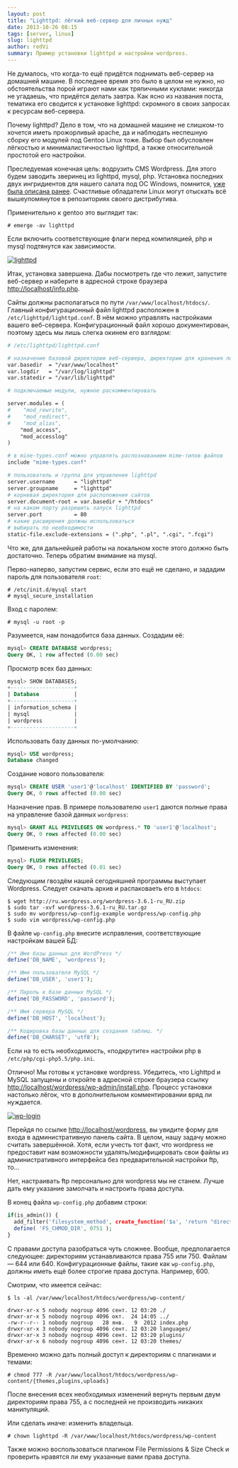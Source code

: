 ```yaml
---
layout: post
title: "Lighttpd: лёгкий веб-сервер для личных нужд"
date: 2013-10-26 08:15
tags: [server, linux]
slug: lighttpd
author: redVi
summary: Пример установки lighttpd и настройки wordpress.
---
```



Не думалось, что когда-то ещё придётся поднимать веб-сервер на домашней машине. В последнее время это было в целом не нужно, но обстоятельства порой играют нами как тряпичными куклами: никогда не угадаешь, что придётся делать завтра. Как ясно из названия поста, тематика его сводится к установке lighttpd: скромного в своих запросах к ресурсам веб-сервера.

Почему lighttpd? Дело в том, что на домашней машине не слишком-то хочется иметь прожорливый apache, да и наблюдать неспешную сборку его модулей под Gentoo Linux тоже. Выбор был обусловлен лёгкостью и минималистичностью lighttpd, а также относительной простотой его настройки.

Преследуемая конечная цель: водрузить CMS Wordpress. Для этого будем заводить зверинец из lighttpd, mysql, php. Установка последних двух ингридиентов для нашего салата под ОС Windows, помнится, [уже была описана ранее](http://www.unix-lab.org/posts/apache-php-mysql/). Счастливые обладатели Linux могут отыскать всё вышеупомянутое в репозиториях своего дистрибутива.

Применительно к gentoo это выглядит так:

```console
# emerge -av lighttpd
```

Если включить соответствующие флаги перед компиляцией, php и mysql подтянутся как зависимости.

[![lighttpd](http://farm8.staticflickr.com/7424/10452180143_be6e87b74d_o.png)](http://farm8.staticflickr.com/7424/10452180143_be6e87b74d_o.png)

Итак, установка завершена. Дабы посмотреть где что лежит, запустите веб-сервер и наберите в адресной строке браузера <http://localhost/info.php>.

Сайты должны располагаться по пути `/var/www/localhost/htdocs/`. Главный конфигурационный файл lighttpd расположен в `/etc/lighttpd/lighttpd.conf`. В нём можно управлять настройками вашего веб-сервера. Конфигурационный файл хорошо документирован, поэтому здесь мы лишь слегка окинем его взглядом:

```apache
# /etc/lighttpd/lighttpd.conf

# назначение базовой директории веб-сервера, директории для хранения лог-файлов
var.basedir  = "/var/www/localhost"
var.logdir   = "/var/log/lighttpd"
var.statedir = "/var/lib/lighttpd"

# подключаемые модули, нужное раскомментировать

server.modules = (
#    "mod_rewrite",
#    "mod_redirect",
#    "mod_alias",
    "mod_access",
    "mod_accesslog"
)

# в mine-types.conf можно управлять распознаванием mime-типов файлов
include "mime-types.conf"

# пользователь и группа для управления lighttpd
server.username      = "lighttpd"
server.groupname     = "lighttpd"
# корневая директория для расположения сайтов
server.document-root = var.basedir + "/htdocs"
# на каком порту разрешить запуск lighttpd
server.port          = 80
# какие расширения должны использоваться
# выбирать по необходимости
static-file.exclude-extensions = (".php", ".pl", ".cgi", ".fcgi")
```

Что же, для дальнейшей работы на локальном хосте этого должно быть достаточно. Теперь обратим внимание на mysql.

Перво-наперво, запустим сервис, если это ещё не сделано, и зададим пароль для пользователя `root`:

```console
# /etc/init.d/mysql start
# mysql_secure_installation
```

Вход с паролем:

```console
# mysql -u root -p
```

Разумеется, нам понадобится база данных. Создадим её:

```sql
mysql> CREATE DATABASE wordpress;
Query OK, 1 row affected (0.00 sec)
```

Просмотр всех баз данных:

```sql
mysql> SHOW DATABASES;
+--------------------+
| Database           |
+--------------------+
| information_schema |
| mysql              |
| wordpress          |
+--------------------+
```

Использовать базу данных по-умолчанию:

```sql
mysql> USE wordpress;
Database changed
```

Создание нового пользователя:

```sql
mysql> CREATE USER 'user1'@'localhost' IDENTIFIED BY 'password';
Query OK, 0 rows affected (0.00 sec)
```

Назначение прав. В примере пользователю `user1` даются полные права на управление базой данных `wordpress`:

```sql
mysql> GRANT ALL PRIVILEGES ON wordpress.* TO 'user1'@'localhost';
Query OK, 0 rows affected (0.00 sec)
```

Применить изменения:

```sql
mysql> FLUSH PRIVILEGES;
Query OK, 0 rows affected (0.01 sec)
```
Следующим гвоздём нашей сегодняшней программы выступает Wordpress. Следует скачать архив и распаковаеть его в `htdocs`:

```console
$ wget http://ru.wordpress.org/wordpress-3.6.1-ru_RU.zip
$ sudo tar -xvf wordpress-3.6.1-ru_RU.tar.gz
$ sudo mv wordpress/wp-config-example wordpress/wp-config.php
$ sudo vim wordpress/wp-config.php
```
В файле `wp-config.php` внесите исправления, соответствующие настройкам вашей БД:

```php
/** Имя базы данных для WordPress */
define('DB_NAME', 'wordpress');

/** Имя пользователя MySQL */
define('DB_USER', 'user1');

/** Пароль к базе данных MySQL */
define('DB_PASSWORD', 'password');

/** Имя сервера MySQL */
define('DB_HOST', 'localhost');

/** Кодировка базы данных для создания таблиц. */
define('DB_CHARSET', 'utf8');
```

Если на то есть необходимость, &laquo;подкрутите&raquo; настройки php в `/etc/php/cgi-php5.5/php.ini`.

Отлично! Мы готовы к установке wordpress. Убедитесь, что Lighttpd и MySQL запущены и откройте в адресной строке браузера ссылку <http://localhost/wordpress/wp-admin/install.php>. Процесс установки настолько лёгок, что в дополнительном комментировании вряд ли нуждается.

[![wp-login](http://farm6.staticflickr.com/5547/10454192236_d04df27798.jpg)](http://farm6.staticflickr.com/5547/10454192236_d04df27798_b.jpg)

Перейдя по ссылке <http://localhost/wordpress>, вы увидите форму для входа в административную панель сайта. В целом, нашу задачу можно считать завершённой. Хотя, если учесть тот факт, что wordpress не предоставит нам возможности удалять/модифицировать свои файлы из административного интерфейса без предварительной настройки ftp, то...

Нет, настраивать ftp персонально для wordpress мы не станем. Лучше дать ему указание замолчать и настроить права доступа.

В конец файла `wp-config.php` добавим строки:

```php
if(is_admin()) {
  add_filter('filesystem_method', create_function('$a', 'return "direct";' ));
  define( 'FS_CHMOD_DIR', 0751 );
}
```

С правами доступа разобраться чуть сложнее. Вообще, предполагается следующее: директориям устанавливаются права 755 или 750. Файлам &mdash; 644 или 640. Конфигурационные файлы, такие как `wp-config.php`, должны иметь ещё более строгие права доступа. Например, 600.

Смотрим, что имеется сейчас:

```console
$ ls -al /var/www/localhost/htdocs/wordpress/wp-content/

drwxr-xr-x 5 nobody nogroup 4096 сент. 12 03:20 ./
drwxr-xr-x 5 nobody nogroup 4096 окт.  24 14:05 ../
-rw-r--r-- 1 nobody nogroup   28 янв.   9  2012 index.php
drwxr-xr-x 3 nobody nogroup 4096 сент. 12 03:20 languages/
drwxr-xr-x 3 nobody nogroup 4096 сент. 12 03:20 plugins/
drwxr-xr-x 6 nobody nogroup 4096 сент. 12 03:20 themes/

```

Временно можно дать полный доступ к директориям с плагинами и темами:

```console
# chmod 777 -R /var/www/localhost/htdocs/wordpress/wp-content/{themes,plugins,uploads}
```

После внесения всех необходимых изменений вернуть первым двум директориям права 755, а с последней не производить никаких манипуляций.

Или сделать иначе: изменить владельца.

```console
# chown lighttpd -R /var/www/localhost/htdocs/wordpress/wp-content
```

Также можно воспользоваться плагином File Permissions & Size Check и проверить нравятся ли ему указанные вами права доступа.
